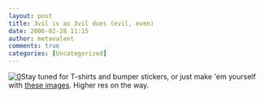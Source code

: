 ```yaml
---
layout: post
title: 3vil is as 3vil does (evil, even)
date: 2006-02-28 11:15
author: metavalent
comments: true
categories: [Uncategorized]
---
```

<!--Lead Photo --><a href="http://thru.awebcamdarkly.com/tchotchkes/3vil.is.as.3vil.does.html"><img src="http://awebcamdarkly.com/images/3vil.is.as.3vil.does.gif" border="0" alt="0" /></a><!-- Commentary -->Stay tuned for T-shirts and bumper stickers, or just make 'em yourself with <a href="http://thru.awebcamdarkly.com/tchotchkes/3vil.is.as.3vil.does.html">these images</a>.  Higher res on the way.

